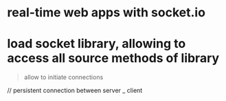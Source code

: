 # real-time web apps with socket.io 

# load socket library, allowing to access all source methods of library
> allow to initiate connections 
> <script src="/socket.io/socket.io.js"></script>

// persistent connection between server _ client 